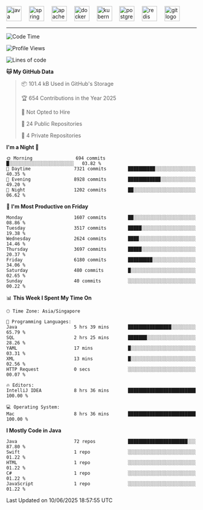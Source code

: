 <p align="left">
  <img src="https://cdn.jsdelivr.net/gh/devicons/devicon/icons/java/java-original.svg" height="40" alt="java logo"  />
  <img width="12" />
  <img src="https://cdn.jsdelivr.net/gh/devicons/devicon/icons/spring/spring-original.svg" height="40" alt="spring logo"  />
  <img width="12" />
  <img src="https://cdn.jsdelivr.net/gh/devicons/devicon/icons/apachekafka/apachekafka-original.svg" height="40" alt="apachekafka logo"  />
  <img width="12" />
  <img src="https://cdn.jsdelivr.net/gh/devicons/devicon/icons/docker/docker-original.svg" height="40" alt="docker logo"  />
  <img width="12" />
  <img src="https://cdn.jsdelivr.net/gh/devicons/devicon/icons/kubernetes/kubernetes-plain.svg" height="40" alt="kubernetes logo"  />
  <img width="12" />
  <img src="https://cdn.jsdelivr.net/gh/devicons/devicon/icons/postgresql/postgresql-original.svg" height="40" alt="postgresql logo"  />
  <img width="12" />
  <img src="https://cdn.jsdelivr.net/gh/devicons/devicon/icons/redis/redis-original.svg" height="40" alt="redis logo"  />
  <img width="12" />
  <img src="https://cdn.jsdelivr.net/gh/devicons/devicon/icons/git/git-original.svg" height="40" alt="git logo"  />
</p>


<!--<img src="https://media.giphy.com/media/LnQjpWaON8nhr21vNW/giphy.gif" width="60"> <em><b>I love connecting with different people</b> so if you want to say <b>hi, I'll be happy to meet you more!</b> 😊 </em> -->

---
<!--START_SECTION:waka-->
![Code Time](http://img.shields.io/badge/Code%20Time-2%2C337%20hrs%2012%20mins-blue)

![Profile Views](http://img.shields.io/badge/Profile%20Views-0-blue)

![Lines of code](https://img.shields.io/badge/From%20Hello%20World%20I%27ve%20Written-5.1%20million%20lines%20of%20code-blue)

**🐱 My GitHub Data** 

> 📦 101.4 kB Used in GitHub's Storage 
 > 
> 🏆 654 Contributions in the Year 2025
 > 
> 🚫 Not Opted to Hire
 > 
> 📜 24 Public Repositories 
 > 
> 🔑 4 Private Repositories 
 > 
**I'm a Night 🦉** 

```text
🌞 Morning                694 commits         █░░░░░░░░░░░░░░░░░░░░░░░░   03.82 % 
🌆 Daytime                7321 commits        ██████████░░░░░░░░░░░░░░░   40.35 % 
🌃 Evening                8928 commits        ████████████░░░░░░░░░░░░░   49.20 % 
🌙 Night                  1202 commits        ██░░░░░░░░░░░░░░░░░░░░░░░   06.62 % 
```
📅 **I'm Most Productive on Friday** 

```text
Monday                   1607 commits        ██░░░░░░░░░░░░░░░░░░░░░░░   08.86 % 
Tuesday                  3517 commits        █████░░░░░░░░░░░░░░░░░░░░   19.38 % 
Wednesday                2624 commits        ████░░░░░░░░░░░░░░░░░░░░░   14.46 % 
Thursday                 3697 commits        █████░░░░░░░░░░░░░░░░░░░░   20.37 % 
Friday                   6180 commits        █████████░░░░░░░░░░░░░░░░   34.06 % 
Saturday                 480 commits         █░░░░░░░░░░░░░░░░░░░░░░░░   02.65 % 
Sunday                   40 commits          ░░░░░░░░░░░░░░░░░░░░░░░░░   00.22 % 
```


📊 **This Week I Spent My Time On** 

```text
🕑︎ Time Zone: Asia/Singapore

💬 Programming Languages: 
Java                     5 hrs 39 mins       ████████████████░░░░░░░░░   65.79 % 
SQL                      2 hrs 25 mins       ███████░░░░░░░░░░░░░░░░░░   28.26 % 
YAML                     17 mins             █░░░░░░░░░░░░░░░░░░░░░░░░   03.31 % 
XML                      13 mins             █░░░░░░░░░░░░░░░░░░░░░░░░   02.56 % 
HTTP Request             0 secs              ░░░░░░░░░░░░░░░░░░░░░░░░░   00.07 % 

🔥 Editors: 
IntelliJ IDEA            8 hrs 36 mins       █████████████████████████   100.00 % 

💻 Operating System: 
Mac                      8 hrs 36 mins       █████████████████████████   100.00 % 
```

**I Mostly Code in Java** 

```text
Java                     72 repos            ██████████████████████░░░   87.80 % 
Swift                    1 repo              ░░░░░░░░░░░░░░░░░░░░░░░░░   01.22 % 
HTML                     1 repo              ░░░░░░░░░░░░░░░░░░░░░░░░░   01.22 % 
C#                       1 repo              ░░░░░░░░░░░░░░░░░░░░░░░░░   01.22 % 
JavaScript               1 repo              ░░░░░░░░░░░░░░░░░░░░░░░░░   01.22 % 
```




 Last Updated on 10/06/2025 18:57:55 UTC
<!--END_SECTION:waka-->


<!--
**SimakovIgor/SimakovIgor** is a ✨ _special_ ✨ repository because its `README.md` (this file) appears on your GitHub profile.

Here are some ideas to get you started:

- 🔭 I’m currently working on ...
- 🌱 I’m currently learning ...
- 👯 I’m looking to collaborate on ...
- 🤔 I’m looking for help with ...
- 💬 Ask me about ...
- 📫 How to reach me: ...
- 😄 Pronouns: ...
- ⚡ Fun fact: ...
-->
